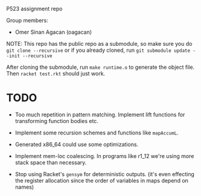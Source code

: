 P523 assignment repo

Group members:

- Omer Sinan Agacan (oagacan)

NOTE: This repo has the public repo as a submodule, so make sure you do `git
clone --recursive` or if you already cloned, run `git submodule update --init
--recursive`

After cloning the submodule, run `make runtime.o` to generate the object file.
Then `racket test.rkt` should just work.

# TODO

- Too much repetition in pattern matching. Implement lift functions for
  transforming function bodies etc.

- Implement some recursion schemes and functions like `mapAccumL`.

- Generated x86\_64 could use some optimizations.

- Implement mem-loc coalescing. In programs like r1_12 we're using more stack
  space than necessary.

- Stop using Racket's `gensym` for deterministic outputs. (it's even effecting
  the register allocation since the order of variables in maps depend on names)
